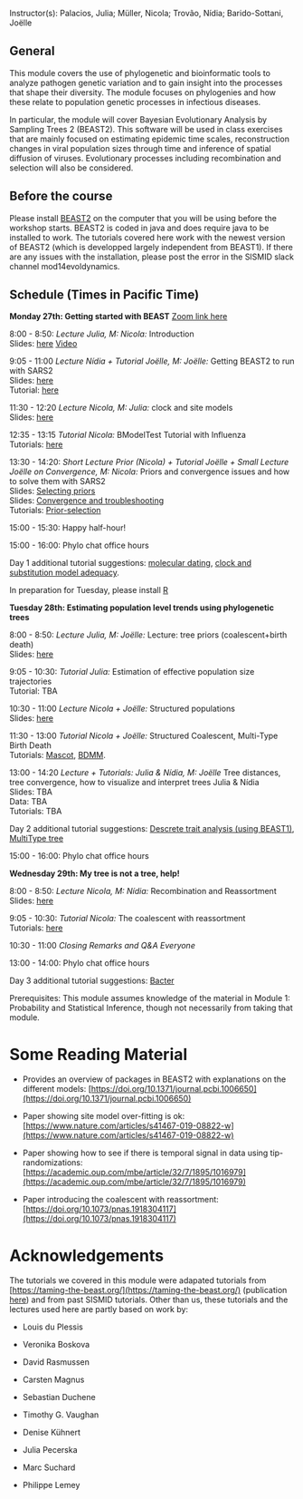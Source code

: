


<p>  </p>

<p>  </p>

Instructor(s):
Palacios, Julia; Müller, Nicola; Trovão, Nídia; Barido-Sottani, Joëlle

## General

This module covers the use of phylogenetic and bioinformatic tools to analyze pathogen genetic variation and to gain insight into the processes that shape their diversity. The module focuses on phylogenies and how these relate to population genetic processes in infectious diseases.

In particular, the module will cover Bayesian Evolutionary Analysis by Sampling Trees 2 (BEAST2). This software will be used in class exercises that are mainly focused on estimating epidemic time scales, reconstruction changes in viral population sizes through time and inference of spatial diffusion of viruses. Evolutionary processes including recombination and selection will also be considered.

## Before the course

Please install [BEAST2](https://www.beast2.org/) on the computer that you will be using before the workshop starts.
BEAST2 is coded in java and does require java to be installed to work.
The tutorials covered here work with the newest version of BEAST2 (which is developped largely independent from BEAST1).
If there are any issues with the installation, please post the error in the SISMID slack channel mod14evoldynamics.

## Schedule (Times in Pacific Time)

**Monday 27th: Getting started with BEAST**
[Zoom link here](https://us02web.zoom.us/j/86947202957?pwd=QUtxSFRPTWx0QXVlYUx6d0VxaEJmZz09)

8:00 - 8:50: *Lecture Julia, M: Nicola:* Introduction <br />
                Slides: [here](https://github.com/JuliaPalacios/SISMID_EvolutionaryDynamics/raw/master/Lectures/2020-07-27_Introduction.pdf)
                [Video](https://drive.google.com/drive/folders/1sPierJjRgTxGnXS0axvtn3jgcnPYTegm?usp=sharing)

9:05 - 11:00  *Lecture Nídia + Tutorial Joëlle, M: Joëlle:*  Getting BEAST2 to run with SARS2 <br />
                Slides: [here](https://github.com/JuliaPalacios/SISMID_EvolutionaryDynamics/raw/master/Lectures/2020-07-27_IntroductionToBEAST2_NT.pdf) <br />
                Tutorial: [here](https://github.com/JuliaPalacios/SISMID_EvolutionaryDynamics/blob/master/Tutorials/Introduction-to-BEAST2.zip?raw=true)

11:30 - 12:20 *Lecture Nicola, M: Julia:* clock and site models <br />
                Slides: [here](https://github.com/JuliaPalacios/SISMID_EvolutionaryDynamics/blob/master/Lectures/2020-07-27_evol_nfm.pptx?raw=true)

12:35 - 13:15 *Tutorial Nicola:* BModelTest Tutorial with Influenza <br />
                Tutorials: [here](https://github.com/JuliaPalacios/SISMID_EvolutionaryDynamics/blob/master/Tutorials/2020-07-27_BModelTest.zip?raw=true)

13:30 - 14:20: *Short Lecture Prior (Nicola) + Tutorial Joëlle + Small Lecture Joëlle on Convergence, M: Nicola:* Priors and convergence issues and how to solve them with SARS2 <br />
                Slides: [Selecting priors](https://github.com/JuliaPalacios/SISMID_EvolutionaryDynamics/blob/master/Lectures/2020-07-27_priors_nfm.pptx?raw=true) <br />
                Slides: [Convergence and troubleshooting](https://github.com/JuliaPalacios/SISMID_EvolutionaryDynamics/blob/master/Lectures/2020-07-27_troubleshooting.pptx?raw=true) <br />
                Tutorials: [Prior-selection](https://github.com/JuliaPalacios/SISMID_EvolutionaryDynamics/blob/master/Tutorials/Prior-selection.zip?raw=true)

15:00 - 15:30: Happy half-hour!

15:00 - 16:00: Phylo chat office hours

Day 1 additional tutorial suggestions: [molecular dating](https://taming-the-beast.org/tutorials/Molecular-Dating-Tutorial/), [clock and substitution model adequacy](https://taming-the-beast.org/tutorials/adequacy_tutorial/).

In preparation for Tuesday, please install [R](https://www.r-project.org) 



**Tuesday 28th: Estimating population level trends using phylogenetic trees**

8:00 - 8:50: *Lecture Julia, M: Joëlle:* Lecture: tree priors (coalescent+birth death) <br />
                Slides: [here](https://github.com/JuliaPalacios/SISMID_EvolutionaryDynamics/raw/master/Lectures/2020-07-28_tree_priors.pdf)

9:05 - 10:30: *Tutorial Julia:* Estimation of effective population size trajectories <br />
                Tutorial: TBA

10:30 - 11:00 *Lecture Nicola + Joëlle:* Structured populations <br />
                Slides: [here](https://github.com/JuliaPalacios/SISMID_EvolutionaryDynamics/blob/master/Lectures/2020-07-28_structured_nfm.pptx?raw=true)

11:30 - 13:00 *Tutorial Nicola + Joëlle:* Structured Coalescent, Multi-Type Birth Death <br />
                Tutorials: [Mascot](https://github.com/JuliaPalacios/SISMID_EvolutionaryDynamics/blob/master/Tutorials/2020-07-28_Mascot.zip?raw=true), [BDMM](https://github.com/JuliaPalacios/SISMID_EvolutionaryDynamics/blob/master/Tutorials/Structured-birth-death-model.zip?raw=true).

13:00 - 14:20 *Lecture + Tutorials: Julia & Nídia, M: Joëlle* Tree distances, tree convergence, how to visualize and interpret trees  Julia & Nídia<br />
                Slides: TBA<br />
                Data: TBA<br />
                Tutorials: TBA
                
Day 2 additional tutorial suggestions: [Descrete trait analysis (using BEAST1)](http://beast.community/workshop_discrete_diffusion), [MultiType tree](https://taming-the-beast.org/tutorials/Structured-coalescent/)


15:00 - 16:00: Phylo chat office hours

**Wednesday 29th: My tree is not a tree, help!**

8:00 - 8:50: *Lecture Nicola, M: Nídia:* Recombination and Reassortment <br />
                Slides: [here](https://github.com/JuliaPalacios/SISMID_EvolutionaryDynamics/blob/master/Lectures/2020-07-29_network_nfm.pptx?raw=true)

9:05 - 10:30: *Tutorial Nicola:* The coalescent with reassortment <br />
                Tutorials: [here](https://github.com/JuliaPalacios/SISMID_EvolutionaryDynamics/blob/master/Tutorials/2020-07-29_Reassortment.zip?raw=true)

10:30 - 11:00 *Closing Remarks and Q&A Everyone*

13:00 - 14:00: Phylo chat office hours

Day 3 additional tutorial suggestions: [Bacter](https://taming-the-beast.org/tutorials/Bacter-Tutorial/)


Prerequisites: This module assumes knowledge of the material in Module 1: Probability and Statistical Inference, though not necessarily from taking that module.

# Some Reading Material

- Provides an overview of packages in BEAST2 with explanations on the different models: [https://doi.org/10.1371/journal.pcbi.1006650](https://doi.org/10.1371/journal.pcbi.1006650)

- Paper showing site model over-fitting is ok: [https://www.nature.com/articles/s41467-019-08822-w](https://www.nature.com/articles/s41467-019-08822-w)

- Paper showing how to see if there is temporal signal in data using tip-randomizations: [https://academic.oup.com/mbe/article/32/7/1895/1016979](https://academic.oup.com/mbe/article/32/7/1895/1016979)

- Paper introducing the coalescent with reassortment: [https://doi.org/10.1073/pnas.1918304117](https://doi.org/10.1073/pnas.1918304117)

# Acknowledgements

The tutorials we covered in this module were adapated tutorials from [https://taming-the-beast.org/](https://taming-the-beast.org/) (publication [here](https://academic.oup.com/sysbio/article/67/1/170/3897660)) and from past SISMID tutorials. 
Other than us, these tutorials and the lectures used here are partly based on work by:

- Louis du Plessis 

- Veronika Boskova

- David Rasmussen

- Carsten Magnus

- Sebastian Duchene

- Timothy G. Vaughan

- Denise Kühnert

- Julia Pecerska

- Marc Suchard

- Philippe Lemey
